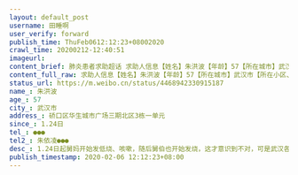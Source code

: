 ```yaml
---
layout: default_post
username: 田睡啊
user_verify: forward
publish_time: ThuFeb0612:12:23+08002020
crawl_time: 20200212-12:40:51
imageurl: 
content_brief: 肺炎患者求助超话 求助人信息【姓名】朱洪波【年龄】57【所在城市】武汉市【所在小区、社区】硚口区华生城市广场三期北区3栋一单元【患病时间】1.24日【病情描述】1.24日起舅妈开始发低烧、咳嗽，随后舅伯也开始发烧，这才意识到不对，可是武汉各大医院发热病人蜂拥而至，新闻也宣传没有严重 ...全文
content_full_raw: 求助人信息【姓名】朱洪波【年龄】57【所在城市】武汉市【所在小区、社区】硚口区华生城市广场三期北区3栋一单元【患病时间】1.24日【病情描述】1.24日起舅妈开始发低烧、咳嗽，随后舅伯也开始发烧，这才意识到不对，可是武汉各大医院发热病人蜂拥而至，新闻也宣传没有严重乏力呼吸困难的人居家隔离，不要去医院以免交叉感染。30日舅妈开始乏力呼吸困难，舅伯跑遍各个药店买到普通感冒药，实在买不到奥司他韦等药物。他们两情况仍未好转，反复发烧，2号舅伯已经没力气说话了，每次跟他们打电话都听的揪心。打120也没人来接，反复打社区的电话，3号晚上终于有社区的人上门取样送去检测，5号结果出来是阳性的。社区说让他们在家等待，可是等医院的床位不知道要等到什么时候，他们两现在已经虚弱的不行，每天都吃不下东西，连药都吃了吐出来，舅伯还有心脏病，之前动过手术。6号凌晨十二点社区说来接他们去隔离，三点到了武展，仍然没有床位，而且他们说只收轻症患者，舅伯已经不能自理，就说带他们去别的医院，结果把他们丢在了汉阳麒麟路边，下这么大的雨他们在雨里等110过来接。真的太揪心，折腾了这么一整晚，还淋了雨，现在已经咳血了！求求救救他们打各种电话无法解决问题，拜托救救他们【联系方式】●●●【其他紧急联系人】朱依凌●●●
status_url: https://m.weibo.cn/status/4468942330915187
name_: 朱洪波
age_: 57
city_: 武汉市
address_: 硚口区华生城市广场三期北区3栋一单元
since_: 1.24日
tel_: ●●●
tel2_: 朱依凌●●●
desc_: 1.24日起舅妈开始发低烧、咳嗽，随后舅伯也开始发烧，这才意识到不对，可是武汉各大医院发热病人蜂拥而至，新闻也宣传没有严重乏力呼吸困难的人居家隔离，不要去医院以免交叉感染。30日舅妈开始乏力呼吸困难，舅伯跑遍各个药店买到普通感冒药，实在买不到奥司他韦等药物。他们两情况仍未好转，反复发烧，2号舅伯已经没力气说话了，每次跟他们打电话都听的揪心。打120也没人来接，反复打社区的电话，3号晚上终于有社区的人上门取样送去检测，5号结果出来是阳性的。社区说让他们在家等待，可是等医院的床位不知道要等到什么时候，他们两现在已经虚弱的不行，每天都吃不下东西，连药都吃了吐出来，舅伯还有心脏病，之前动过手术。6号凌晨十二点社区说来接他们去隔离，三点到了武展，仍然没有床位，而且他们说只收轻症患者，舅伯已经不能自理，就说带他们去别的医院，结果把他们丢在了汉阳麒麟路边，下这么大的雨他们在雨里等110过来接。真的太揪心，折腾了这么一整晚，还淋了雨，现在已经咳血了！求求救救他们打各种电话无法解决问题，拜托救救他们
publish_timestamp: 2020-02-06 12:12:23+08:00
---
```

